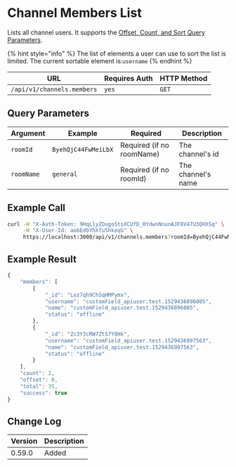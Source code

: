 # Channel Members List

Lists all channel users. It supports the [Offset, Count, and Sort Query Parameters](../other-important-endpoints/offset-and-count-and-sort-info.md).

{% hint style="info" %}
The list of elements a user can use to sort the list is limited. The current sortable element is:`username`
{% endhint %}

| URL                        | Requires Auth | HTTP Method |
| -------------------------- | ------------- | ----------- |
| `/api/v1/channels.members` | `yes`         | `GET`       |

## Query Parameters

| Argument   | Example             | Required                  | Description        |
| ---------- | ------------------- | ------------------------- | ------------------ |
| `roomId`   | `ByehQjC44FwMeiLbX` | Required (if no roomName) | The channel's id   |
| `roomName` | `general`           | Required (if no roomId)   | The channel's name |

## Example Call

```bash
curl -H "X-Auth-Token: 9HqLlyZOugoStsXCUfD_0YdwnNnunAJF8V47U3QHXSq" \
     -H "X-User-Id: aobEdbYhXfu5hkeqG" \
     https://localhost:3000/api/v1/channels.members?roomId=ByehQjC44FwMeiLbX&count=2
```

## Example Result

```javascript
{
    "members": [
        {
            "_id": "Loz7qh9ChSqHMPymx",
            "username": "customField_apiuser.test.1529436896005",
            "name": "customField_apiuser.test.1529436896005",
            "status": "offline"
        },
        {
            "_id": "Zc3Y3cRW7ZtS7Y8Hk",
            "username": "customField_apiuser.test.1529436997563",
            "name": "customField_apiuser.test.1529436997563",
            "status": "offline"
        }
    ],
    "count": 2,
    "offset": 0,
    "total": 35,
    "success": true
}
```

## Change Log

| Version | Description |
| ------- | ----------- |
| 0.59.0  | Added       |
